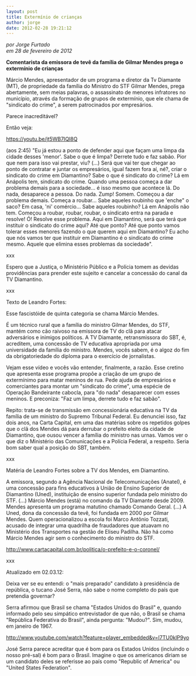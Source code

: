 ```yaml
---
layout: post
title: Extermínio de crianças
author: jorge
date: 2012-02-28 19:21:12
---
```

*por Jorge Furtado*\
*em 28 de fevereiro de 2012*

**Comentarista da emissora de tevê da família de Gilmar Mendes prega o extermínio de crianças**

Márcio Mendes, apresentador de um programa e diretor da Tv Diamante (MT), de propriedade da família do Ministro do STF Gilmar Mendes, prega abertamente, sem meias palavras, o assassinato de menores infratores no município, através da formação de grupos de extermínio, que ele chama de "sindicato do crime", a serem patrocinados por empresários.

Parece inacreditável?

Então veja:

https://youtu.be/jt5WB7IQl8Q

(aos 2:45) "Eu já estou a ponto de defender aqui que façam uma limpa da cidade desses 'menor'. Sabe o que é limpa? Derrete tudo e faz sabão. Pior que nem para isso vai prestar, viu? (...) Será que vai ter que chegar ao ponto de contratar e juntar os empresários, igual fazem fora aí, né?, criar o sindicato do crime em Diamantino? Sabe o que é sindicato do crime? Lá em Anápolis tem, sindicato do crime. Quando uma pessoa começa a dar problema demais para a sociedade... é isso mesmo que acontece lá. Do nada, desaparece a pessoa. Do nada. Zump! Somem. Começou a dar problema demais. Começa a roubar... Sabe aqueles roubinho que 'enche" o saco? Em casa, 'ni' comércio... Sabe aqueles roubinho? Lá em Anápolis não tem. Começou a roubar, roubar, roubar, o sindicato entra na parada e resolve! Ó! Resolve esse problema. Aqui em Diamantino, será que terá que instituir o sindicato do crime aqui? Até que ponto? Até que ponto vamos tolerar esses menores fazendo o que querem aqui em Diamantino? Eu acho que nós vamos ter que instituir em Diamantino é o sindicato do crime mesmo. Aquele que elimina esses problemas da sociedade".

xxx

Espero que a Justiça, o Ministério Público e a Polícia tomem as devidas providências para prender este sujeito e cancelar a concessão do canal da TV Diamantino.

xxx

Texto de Leandro Fortes:

Esse fascistóide de quinta categoria se chama Márcio Mendes.

É um técnico rural que a família do ministro Gilmar Mendes, do STF, mantém como cão raivoso na emissora de TV do clã para atacar adversários e inimigos políticos. A TV Diamante, retransmissora do SBT, é, acreditem, uma concessão de TV educativa apropriada por uma universidade da família do ministro. Mendes, vocês sabem, é o algoz do fim da obrigatoriedade do diploma para o exercício de jornalistas.

Vejam esse vídeo e vocês vão entender, finalmente, a razão. Esse cretino que apresenta esse programa propõe a criação de um grupo de extermínimo para matar meninos de rua. Pede ajuda de empresários e comerciantes para montar um "sindicato do crime", uma espécie de Operação Bandeirante cabocla, para "do nada" desaparecer com esses meninos. E preconiza: "Faz um limpa, derrete tudo e faz sabão".

Repito: trata-se de transmissão em concessionária educativa na TV da família de um ministro do Supremo Tribunal Federal. Eu denunciei isso, faz dois anos, na Carta Capital, em uma das matérias sobre os repetidos golpes que o clã dos Mendes dá para derrubar o prefeito eleito da cidade de Diamantino, que ousou vencer a família do ministro nas urnas. Vamos ver o que diz o Ministério das Comunicações e a Polícia Federal, a respeito. Seria bom saber qual a posição do SBT, também.

xxx

Matéria de Leandro Fortes sobre a TV dos Mendes, em Diamantino.

A emissora, segundo a Agência Nacional de Telecomunicações (Anatel), é uma concessão para fins educativos à União de Ensino Superior de Diamantino (Uned), instituição de ensino superior fundada pelo ministro do STF. (...) Márcio Mendes (está) no comando da TV Diamante desde 2009. Mendes apresenta um programa matutino chamado Comando Geral. (...) A Uned, dona da concessão da tevê, foi fundada em 2000 por Gilmar Mendes. Quem operacionalizou a escola foi Marco Antônio Tozzati, acusado de integrar uma quadrilha de fraudadores que atuavam no Ministério dos Transportes na gestão de Eliseu Padilha. Não há como Márcio Mendes agir sem o conhecimento do ministro do STF.

http://www.cartacapital.com.br/politica/o-prefeito-e-o-coronel/

xxx

Atualizado em 02.03.12:

Deixa ver se eu entendi: o "mais preparado" candidato à presidência de república, o tucano José Serra, não sabe o nome completo do país que pretendia governar?

Serra afirmou que Brasil se chama "Estados Unidos do Brasil" e, quando informado pelo seu simpático entrevistador de que não, o Brasil se chama "República Federativa do Brasil", ainda pergunta: "Mudou?". Sim, mudou, em janeiro de 1967.

http://www.youtube.com/watch?feature=player_embedded&v=I7TU0klP9yo

José Serra parece acreditar que é bom para os Estados Unidos (incluindo o nosso pré-sal) é bom para o Brasil. Imagine o que os americanos diriam se um candidato deles se referisse ao país como "Republic of America" ou "United States Federation".